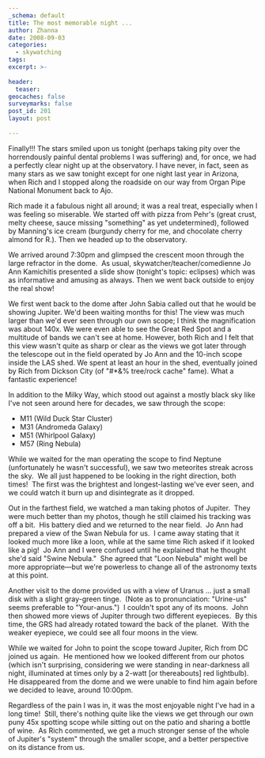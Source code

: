 ```yaml
---
_schema: default
title: The most memorable night ...
author: Zhanna
date: 2008-09-03
categories:
  - skywatching  
tags:
excerpt: >- 
  
header:
  teaser:
geocaches: false
surveymarks: false
post_id: 201
layout: post
   
---
```


Finally!!!  The stars smiled upon us tonight (perhaps taking pity over the horrendously painful dental problems I was suffering) and, for once, we had a perfectly clear night up at the observatory.  I have never, in fact, seen as many stars as we saw tonight except for one night last year in Arizona, when Rich and I stopped along the roadside on our way from Organ Pipe National Monument back to Ajo.

Rich made it a fabulous night all around; it was a real treat, especially when I was feeling so miserable.  We started off with pizza from Pehr's (great crust, melty cheese, sauce missing "something" as yet undetermined), followed by Manning's ice cream (burgundy cherry for me, and chocolate cherry almond for R.).  Then we headed up to the observatory.

We arrived around 7:30pm and glimpsed the crescent moon through the large refractor in the dome.  As usual, skywatcher/teacher/comedienne Jo Ann Kamichitis presented a slide show (tonight's topic: eclipses) which was as informative and amusing as always.  Then we went back outside to enjoy the real show!

We first went back to the dome after John Sabia called out that he would be showing Jupiter.  We'd been waiting months for this!  The view was much larger than we'd ever seen through our own scope; I think the magnification was about 140x.  We were even able to see the Great Red Spot and a multitude of bands we can't see at home.  However, both Rich and I felt that this view wasn't quite as sharp or clear as the views we got later through the telescope out in the field operated by Jo Ann and the 10-inch scope inside the LAS shed.  We spent at least an hour in the shed, eventually joined by Rich from Dickson City (of "#*&amp;% tree/rock cache" fame).  What a fantastic experience!

In addition to the Milky Way, which stood out against a mostly black sky like I've not seen around here for decades, we saw through the scope:

* M11 (Wild Duck Star Cluster)
*	M31 (Andromeda Galaxy)
*	M51 (Whirlpool Galaxy)
*	M57 (Ring Nebula)
  
While we waited for the man operating the scope to find Neptune (unfortunately he wasn't successful), we saw two meteorites streak across the sky.  We all just happened to be looking in the right direction, both times!  The first was the brightest and longest-lasting we've ever seen, and we could watch it burn up and disintegrate as it dropped.

Out in the farthest field, we watched a man taking photos of Jupiter.  They were much better than my photos, though he still claimed his tracking was off a bit.  His battery died and we returned to the near field.  Jo Ann had prepared a view of the Swan Nebula for us.  I came away stating that it looked much more like a loon, while at the same time Rich asked if it looked like a pig!  Jo Ann and I were confused until he explained that he thought she'd said "Swine Nebula."  She agreed that "Loon Nebula" might well be more appropriate—but we're powerless to change all of the astronomy texts at this point.

Another visit to the dome provided us with a view of Uranus ... just a small disk with a slight gray-green tinge.  (Note as to pronunciation: "Urine-us" seems preferable to "Your-anus.")  I couldn't spot any of its moons.  John then showed more views of Jupiter through two different eyepieces.  By this time, the GRS had already rotated toward the back of the planet.  With the weaker eyepiece, we could see all four moons in the view.

While we waited for John to point the scope toward Jupiter, Rich from DC joined us again.  He mentioned how we looked different from our photos (which isn't surprising, considering we were standing in near-darkness all night, illuminated at times only by a 2-watt [or thereabouts] red lightbulb).  He disappeared from the dome and we were unable to find him again before we decided to leave, around 10:00pm.

Regardless of the pain I was in, it was the most enjoyable night I've had in a long time!  Still, there's nothing quite like the views we get through our own puny 45x spotting scope while sitting out on the patio and sharing a bottle of wine.  As Rich commented, we get a much stronger sense of the whole of Jupiter's "system" through the smaller scope, and a better perspective on its distance from us.


